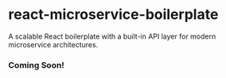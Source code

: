# react-microservice-boilerplate
A scalable React boilerplate with a built-in API layer for modern microservice architectures.

### Coming Soon!
